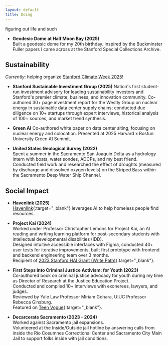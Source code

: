 ```yaml
---
layout: default
title: Doing
---
```


figuring out life and such
- **Geodesic Dome at Half Moon Bay (2025)**  
  Built a geodesic dome for my 20th birthday. Inspired by the Buckminster Fuller papers I came across at the Stanford Special Collections Archive.

## Sustainability
*Currently*: helping organize [Stanford Climate Week 2025](https://www.stanfordclimateweek.com/)!

- **Stanford Sustainable Investment Group (2025)**
Nation's first student-run investment advisory for leading sustainability investors and Stanford's premier climate, business, and innovation community. 
Co-authored 30+ page investment report for the Westly Group on nuclear energy in sustainable data center supply chains; conducted due diligence on 10+ startups through expert interviews, historical analysis of 100+ sources, and market trend synthesis.

- **Green AI**
Co-authored white paper on data center siting, focusing on nuclear energy and colocation. Presented at 2025 Harvard x Bostun University Green AI Summit. 

- **United States Geological Survey (2022)**  
  Spent a summer in the Sacramento San Joaquin Delta as a hydrology intern with boats, water sondes, ADCPs, and my best friend.  
  Conducted field work and researched the effect of droughts (measured by discharge and dissolved oxygen levels) on the Striped Bass within the Sacramento Deep Water Ship Channel.

## Social Impact
- **Havenlink (2025)**  
  [Havenlink](http://havenlink.org){:target="_blank"} leverages AI to help homeless people find resources.

- **Project Kai (2024)**  
  Worked under Professor Christopher Lemons for Project Kai, an AI reading and writing learning platform for post-secondary students with intellectual developmental disabilities (IDD).  
  Designed intuitive accessible interfaces with Figma, conducted 40+ user tests for iterative improvements, built first prototype with frontend and backend engineering team over 3 months.  
  Recipient of [2023 Stanford HAI Grant (Write Path)](https://hai.stanford.edu/research/grant-programs/seed-research-grants?section=2023-recipients){:target="_blank"}.

- **First Steps into Criminal Justice Activism: for Youth (2023)**  
  Co-authored book on criminal justice advocacy for youth during my time as Director of Research at the Justice Education Project.  
  Conducted and compiled 10+ interviews with exonerees, lawyers, and judges.  
  Reviewed by Yale Law Professor Miriam Gohara, UIUC Professor Rebecca Ginsburg.  
  Featured on [Teen Vogue](https://www.teenvogue.com/story/justice-education-project-book){:target="_blank"}.

- **Decarcerate Sacramento (2023 - 2024)**  
  Worked against Sacramento jail expansions.  
  Volunteered at the Inside/Outside jail hotline by answering calls from inside the Rio Cosumnes Correctional Center and Sacramento City Main Jail to support folks inside with jail conditions.


